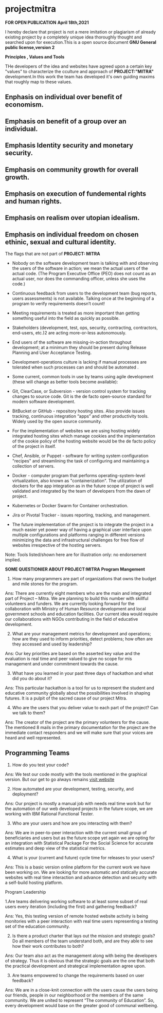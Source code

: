 # projectmitra
                                                             
 **FOR OPEN PUBLICATION**
      **April 18th,2021**
                                                                  
 I hereby declare that project is not a mere imitation or plagiarism of already existing project by a completely unique idea thoroughly thought 
 and searched upon for execution.This is a open source document **GNU General public license,version 2**
 
 
 **Principles , Values and Tools**
 
 THe developers of the idea and websites have agreed upon a certain key "values" to characterize the cculture and approach of **PROJECT:"MITRA"**
 development.In this work the team has developed it's own guiding maxims that roughly map to these values.
 
 Enphasis on individual over benefit of economism.
 ---
 Emphasis on benefit of a group over an individual.
 ---
 Emphasis Identity security and monetary security.
 ---
 Emphasis on community growth for overall growth.
 ---
 Emphasis on execution of fundemental rights and human rights.
 ---
 Emphasis on realism over utopian idealism.
 ---
 Emphasis on individual freedom on chosen ethinic, sexual and cultural identity.
 ---
 The flags that are not part of **PROJECT: MITRA**
  
  - Nobody on the software development team is talking with and observing the users of the
 software in action; we mean the actual users of the actual code. (The Program
 Executive Office (PEO) does not count as an actual user, nor does the commanding
 officer, unless she uses the code.)
 
 
 - Continuous feedback from users to the development team (bug reports, users
 assessments) is not available. Talking once at the beginning of a program to verify
 requirements doesn’t count!


 - Meeting requirements is treated as more important than getting something useful into
 the field as quickly as possible.
 
 - Stakeholders (development, test, ops, security, contracting, contractors, end-users,
 etc.)2 are acting more-or-less autonomously.
 
 - End users of the software are missing-in-action throughout development; at a minimum
 they should be present during Release Planning and User Acceptance Testing.
 
 - Development-operations culture is lacking if manual processes are tolerated when such processes
 can and should be automated .
 
 - Some current, common tools in use by teams using agile development (these will change as
better tools become available):

 - Git, ClearCase, or Subversion - version control system for tracking changes to source
 code. Git is the de facto open-source standard for modern software development.

 - BitBucket or GitHub - repository hosting sites. Also provide issues tracking, continuous
 integration “apps” and other productivity tools. Widely used by the open source
 community.
 
 - For the implementation of websites we are using hosting widely integrated hosting sites which
 manage cookies and the implementation of the cookie policy of the hosting website would be the de
 facto policy of the project in itself.
 
- Chef, Ansible, or Puppet - software for writing system configuration "recipes" and
streamlining the task of configuring and maintaining a collection of servers.

- Docker - computer program that performs operating-system-level virtualization, also known as
"containerization". The utilization of dockers for the app integration as in the future scope of project
is well validated and integrated by the team of developers from the dawn of project.

- Kubernetes or Docker Swarm for Container orchestration.

- Jira or Pivotal Tracker - issues reporting, tracking, and management.
 
- The future implementation of the project is to integrate the project in a much easier yet power way
of having a graphical user interface upon multiple configurations and platforms ranging in different
versions minimizing the data and infrastructural challenges for free flow of websites irrespective of
the hosting servers.


Note: Tools listed/shown here are for illustration only: no endorsement implied.

**SOME QUESTIONIER ABOUT PROJECT:MITRA**
**Program Mangement**

1. How many programmers are part of organizations that owns the budget and mile stones for the
program.

Ans: There are currently eight members who are the main and integrated part of Project – Mitra.
We are planning to build this number with skillful volunteers and funders. We are currently
looking forward for the collaboration with Ministry of Human Resource development and local
government schools and education facilities. Our current idea would require our collaborations
with NGOs contributing in the field of educative development.

2. What are your management metrics for development and operations; how are they used to
inform priorities, detect problems; how often are they accessed and used by leadership?

Ans: Our key priorities are based on the asserted key value and the evaluation is real time and
peer valued to give no scope for mis management and under commitment towards the cause.

3. What have you learned in your past three days of hackathon and what did you do about it?

Ans: This particular hackathon is a tool for us to represent the student and educative community
globally about the possibilities involved in shaping futures. It is a pulpit of the sacred cause of
our project Mitra.

4. Who are the users that you deliver value to each part of the project? Can we talk to them?

Ans: The creator of the project are the primary volunteers for the cause. The mentioned 8 mails
in the primary documentation for the project are the immediate contact responders and we will
make sure that your voices are heard and well represented.


**Programming Teams**
---
1. How do you test your code?

Ans: We test our code mostly with the tools mentioned in the graphical version. But our get to
go always remains [visit website](selenium.dev)

2. How automated are your development, testing, security, and deployment?

Ans:  Our project is mostly a manual job with needs real time work but for the automation of our
web developed projects in the future scope, we are working with IBM Rational Functional
Tester.

3. Who are your users and how are you interacting with them?

Ans: We are in peer-to-peer interaction with the current small group of beneficiaries and users
but as the future scope yet again we are opting for an integration with Statistical Package For
the Social Science for accurate estimates and deep view of the statistical metrics.

4. What is your (current and future) cycle time for releases to your users?
 
Ans: This is a basic version online platform for the current work we have been working on. We
are looking for more automatic and statically accurate websites with real time interaction and
advance detection and security with a self-build hosting platform.

Program Leadership

1.Are teams delivering working software to at least some subset of real users every iteration
(including the first) and gathering feedback?

Ans: Yes, this testing version of remote hosted website activity is being monitories with a peer
interaction with real time users representing a testing set of the education community.

2. Is there a product charter that lays out the mission and strategic goals? Do all members of
the team understand both, and are they able to see how their work contributes to both?

Ans: Our team also act as the management along with being the developers of strategy. Thus it
is obvious that the strategic goals are the one that both the practical development and
strategical implementation agree upon.

3. Are teams empowered to change the requirements based on user feedback?

Ans: We are in a close-knit connection with the users cause the users being our friends, people
in our neighborhood or the members of the same community. We are united to represent “The
community of Education”. So, every development would base on the greater good of communal
wellbeing.

